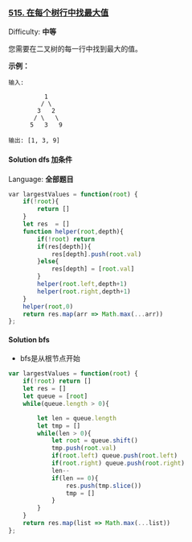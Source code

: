 ### [515\. 在每个树行中找最大值](https://leetcode-cn.com/problems/find-largest-value-in-each-tree-row/)

Difficulty: **中等**


您需要在二叉树的每一行中找到最大的值。

**示例：**

```
输入:

          1
         / \
        3   2
       / \   \
      5   3   9

输出: [1, 3, 9]
```


#### Solution  dfs 加条件

Language: **全部题目**

```js
​var largestValues = function(root) {
    if(!root){
        return []
    }
    let res  = []
    function helper(root,depth){
        if(!root) return
        if(res[depth]){
            res[depth].push(root.val)
        }else{
            res[depth] = [root.val]
        }
        helper(root.left,depth+1)
        helper(root.right,depth+1)
    }
    helper(root,0)
    return res.map(arr => Math.max(...arr))
};
```

#### Solution bfs

* bfs是从根节点开始

```js
var largestValues = function(root) {
    if(!root) return []
    let res = []
    let queue = [root]
    while(queue.length > 0){

        let len = queue.length
        let tmp = []
        while(len > 0){
            let root = queue.shift()
            tmp.push(root.val)
            if(root.left) queue.push(root.left)
            if(root.right) queue.push(root.right)
            len--
            if(len == 0){
                res.push(tmp.slice())
                tmp = []
            }
        }
    }
    return res.map(list => Math.max(...list))
};
```
